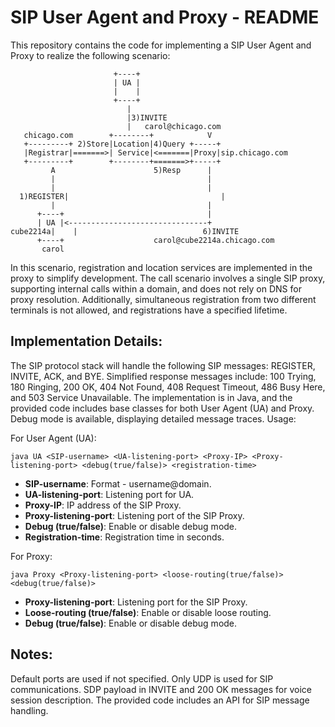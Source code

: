 # SIP User Agent and Proxy - README

This repository contains the code for implementing a SIP User Agent and Proxy to realize the following scenario:

```
                       +----+
                       | UA |
                       |    |
                       +----+
                          |
                          |3)INVITE
                          |   carol@chicago.com
   chicago.com        +--------+            V
   +---------+ 2)Store|Location|4)Query +-----+
   |Registrar|=======>| Service|<=======|Proxy|sip.chicago.com
   +---------+        +--------+=======>+-----+
         A                      5)Resp      |
         |                                  |
         |                                  |
  1)REGISTER|                                  |
         |                                  |
      +----+                                |
      | UA |<-------------------------------+
cube2214a|    |                            6)INVITE
      +----+                    carol@cube2214a.chicago.com
       carol
```
In this scenario, registration and location services are implemented in the proxy to simplify development. The call scenario involves a single SIP proxy, supporting internal calls within a domain, and does not rely on DNS for proxy resolution. Additionally, simultaneous registration from two different terminals is not allowed, and registrations have a specified lifetime.

## Implementation Details:
The SIP protocol stack will handle the following SIP messages: REGISTER, INVITE, ACK, and BYE.
Simplified response messages include: 100 Trying, 180 Ringing, 200 OK, 404 Not Found, 408 Request Timeout, 486 Busy Here, and 503 Service Unavailable.
The implementation is in Java, and the provided code includes base classes for both User Agent (UA) and Proxy.
Debug mode is available, displaying detailed message traces.
Usage:

For User Agent (UA):

`java UA <SIP-username> <UA-listening-port> <Proxy-IP> <Proxy-listening-port> <debug(true/false)> <registration-time>` 

- **SIP-username**: Format - username@domain.
- **UA-listening-port**: Listening port for UA.
- **Proxy-IP**: IP address of the SIP Proxy.
- **Proxy-listening-port**: Listening port of the SIP Proxy.
- **Debug (true/false)**: Enable or disable debug mode.
- **Registration-time**: Registration time in seconds.


For Proxy:

`java Proxy <Proxy-listening-port> <loose-routing(true/false)> <debug(true/false)>`

- **Proxy-listening-port**: Listening port for the SIP Proxy.
- **Loose-routing (true/false)**: Enable or disable loose routing.
- **Debug (true/false)**: Enable or disable debug mode.

## Notes:
Default ports are used if not specified.
Only UDP is used for SIP communications.
SDP payload in INVITE and 200 OK messages for voice session description.
The provided code includes an API for SIP message handling.
